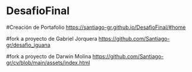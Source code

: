 # DesafioFinal
#Creación de Portafolio
https://santiago-gr.github.io/DesafioFinal/#home

#fork a proyecto de Gabriel Jorquera
https://github.com/Santiago-gr/desafio_iguana

#fork a proyecto de Darwin Molina
https://github.com/Santiago-gr/cv/blob/main/assets/index.html
